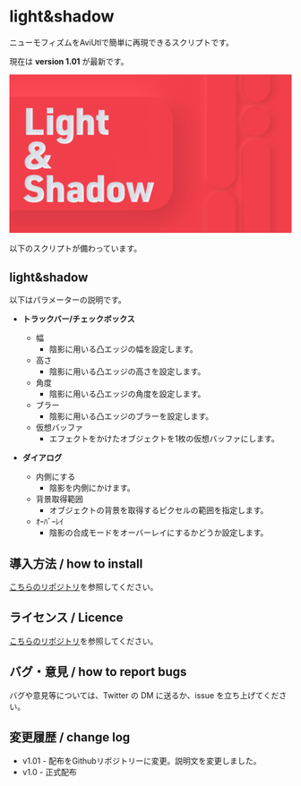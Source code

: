 # light&shadow

ニューモフィズムをAviUtlで簡単に再現できるスクリプトです。

現在は **version 1.01** が最新です。

![thumbnail](https://github.com/Aodaruma/Light-Shadow/blob/main/thumbnail.png)

以下のスクリプトが備わっています。

## light&shadow

以下はパラメーターの説明です。

- **トラックバー/チェックボックス**
  - 幅
    - 陰影に用いる凸エッジの幅を設定します。
  - 高さ
    - 陰影に用いる凸エッジの高さを設定します。
  - 角度
    - 陰影に用いる凸エッジの角度を設定します。
  - ブラー
    - 陰影に用いる凸エッジのブラーを設定します。
  - 仮想バッファ
    - エフェクトをかけたオブジェクトを1枚の仮想バッファにします。
  
- **ダイアログ**
  - 内側にする
    - 陰影を内側にかけます。
  - 背景取得範囲
    - オブジェクトの背景を取得するピクセルの範囲を指定します。
  - ｵｰﾊﾞｰﾚｲ
    - 陰影の合成モードをオーバーレイにするかどうか設定します。

## 導入方法 / how to install

[こちらのリポジトリ](https://github.com/Aodaruma/Aodaruma-AviUtl-Script)を参照してください。

## ライセンス / Licence

[こちらのリポジトリ](https://github.com/Aodaruma/Aodaruma-AviUtl-Script)を参照してください。

## バグ・意見 / how to report bugs

バグや意見等については、Twitter の DM に送るか、issue を立ち上げてください。

## 変更履歴 / change log

- v1.01 - 配布をGithubリポジトリーに変更。説明文を変更しました。
- v1.0 - 正式配布
